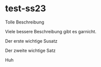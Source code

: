 # test-ss23

Tolle Beschreibung

Viele bessere Beschreibung gibt es garnicht.

Der erste wichtige Susatz

Der zweite wichtige Satz

Huh


